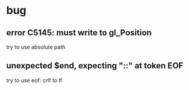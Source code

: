 # bug
## error C5145: must write to gl_Position
try to use absolute path

## unexpected $end, expecting "::" at token EOF
try to use eof: crlf to lf